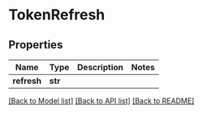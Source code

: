 # TokenRefresh

## Properties
Name | Type | Description | Notes
------------ | ------------- | ------------- | -------------
**refresh** | **str** |  | 

[[Back to Model list]](../README.md#documentation-for-models) [[Back to API list]](../README.md#documentation-for-api-endpoints) [[Back to README]](../README.md)


